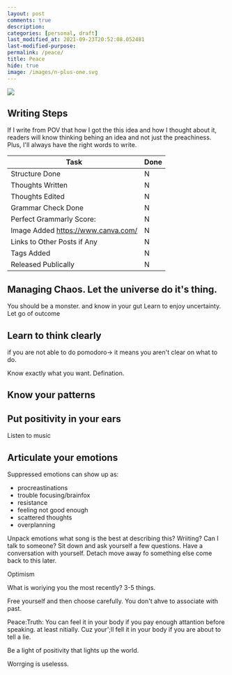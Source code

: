 ```yaml
---
layout: post
comments: true
description:
categories: [personal, draft]
last_modified_at: 2021-09-23T20:52:08.052481
last-modified-purpose:
permalink: /peace/
title: Peace
hide: true
image: /images/n-plus-one.svg
---
```

![](/images/switch-jobs.jpg)

## Writing Steps

If I write from POV that how I got the this idea and how I thought about it, readers will know thinking behing an idea and not just the preachiness. Plus, I'll always have the right words to write.

| Task                        | Done |
|-----------------------------|------|
| Structure Done              | N    |
| Thoughts Written            | N    |
| Thoughts Edited             | N    |
| Grammar Check Done          | N    |
| Perfect Grammarly Score:    | N    |
| Image Added  https://www.canva.com/                | N    |
| Links to Other Posts if Any | N    |
| Tags Added                  | N    |
| Released Publically         | N    |


## Managing Chaos. Let the universe do it's thing.

You should be a monster. and know in your gut
Learn to enjoy uncertainty.
Let go of outcome


## Learn to think clearly

if you are not able to do pomodoro-> it means you aren't clear on what to do. 

Know exactly what you want. Defination.

## Know your patterns

## Put positivity in your ears

Listen to music

## Articulate your emotions

Suppressed emotions can show up as:
- procreastinations
- trouble focusing/brainfox
- resistance
- feeling not good enough
- scattered thoughts
- overplanning


Unpack emotions
what song is the best at describing this?
Wriiting?
Can I talk to someone?
Sit down and ask yourself a few questions.
Have a conversation with yourself.
Detach move away fo something else come back to this later.

Optimism



What is woriying you the most recently? 3-5 things.


Free yourself and then choose carefully. You don't ahve to associate with past.


Peace:Truth: You can feel it in your body if you pay enough attantion before speaking. at least nitially. Cuz your';ll fell it in your body if you are about to tell a lie.


Be a light of positivity that lights up the world.

Worrging is uselesss.